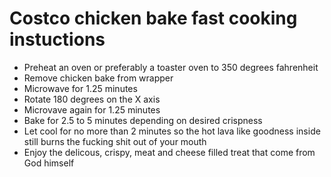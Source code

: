 # Costco chicken bake fast cooking instuctions
- Preheat an oven or preferably a toaster oven to 350 degrees fahrenheit
- Remove chicken bake from wrapper
- Microwave for 1.25 minutes
- Rotate 180 degrees on the X axis
- Microvave again for 1.25 minutes
- Bake for 2.5 to 5 minutes depending on desired crispness
- Let cool for no more than 2 minutes so the hot lava like goodness inside still burns the fucking shit out of your mouth
- Enjoy the delicous, crispy, meat and cheese filled treat that come from God himself
